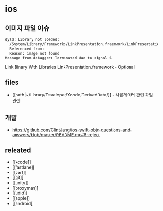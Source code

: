 # ios

## 이미지 파일 이슈
```sh
dyld: Library not loaded:
  /System/Library/Frameworks/LinkPresentation.fraemwork/LinkPresentation
  Referenced from: 
  Reason: image not found
Message from debugger: Terminated due to signal 6
```
Link Binary With Libraries
  LinkPresentation.framework - Optional
  

## files
- [[path|~/Library/Developer/Xcode/DerivedData/]] - 시뮬레이터 관련 파일 관련

## 개발
+ https://github.com/ClintJang/ios-swift-objc-questions-and-answers/blob/master/README.md#5-reject


## releated
- [[xcode]]
- [[fastlane]]
- [[cert]]
- [[git]]
- [[unity]]
- [[proxyman]]
- [[udid]]
- [[apple]]
- [[android]]

